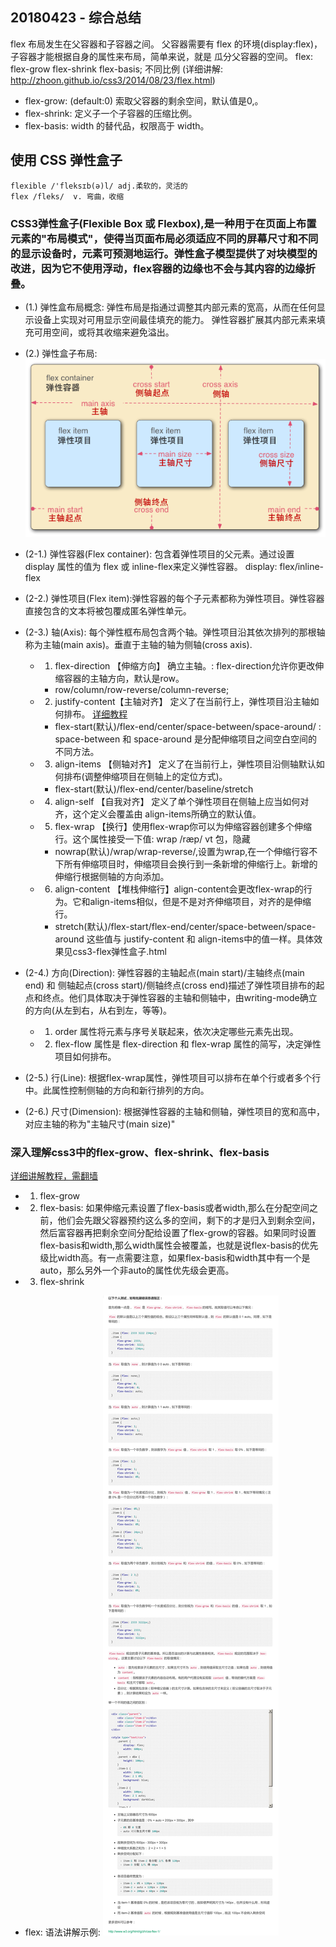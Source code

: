 ## 20180423 - 综合总结
  flex 布局发生在父容器和子容器之间。 父容器需要有 flex 的环境(display:flex)，子容器才能根据自身的属性来布局，简单来说，就是
  瓜分父容器的空间。 
  flex: flex-grow flex-shrink flex-basis; 不同比例 (详细讲解: http://zhoon.github.io/css3/2014/08/23/flex.html)
 - flex-grow: (default:0) 索取父容器的剩余空间，默认值是0,。
 - flex-shrink: 定义子一个子容器的压缩比例。
 - flex-basis: width 的替代品，权限高于 width。





####
####
####
####
####
####



## 使用 CSS 弹性盒子

    flexible /'fleksɪb(ə)l/ adj.柔软的，灵活的
    flex /fleks/  v. 弯曲，收缩

### CSS3弹性盒子(Flexible Box 或 Flexbox),是一种用于在页面上布置元素的"布局模式"，使得当页面布局必须适应不同的屏幕尺寸和不同的显示设备时，元素可预测地运行。弹性盒子模型提供了对块模型的改进，因为它不使用浮动，flex容器的边缘也不会与其内容的边缘折叠。
- (1.) 弹性盒布局概念: 弹性布局是指通过调整其内部元素的宽高，从而在任何显示设备上实现对可用显示空间最佳填充的能力。 弹性容器扩展其内部元素来填充可用空间，或将其收缩来避免溢出。

- (2.) 弹性盒子布局: ![弹性容器描述](flexbox.png)
 + (2-1.) 弹性容器(Flex container): 包含着弹性项目的父元素。通过设置 display 属性的值为 flex 或 inline-flex来定义弹性容器。
               display: flex/inline-flex

 + (2-2.) 弹性项目(Flex item):弹性容器的每个子元素都称为弹性项目。弹性容器直接包含的文本将被包覆成匿名弹性单元。

 + (2-3.) 轴(Axis):        每个弹性框布局包含两个轴。弹性项目沿其依次排列的那根轴称为主轴(main axis)。垂直于主轴的轴为侧轴(cross axis).
 
    - 1. flex-direction 【伸缩方向】 确立主轴。: flex-direction允许你更改伸缩容器的主轴方向，默认是row。 
        + row/column/row-reverse/column-reverse; <br>
 
    - 2. justify-content【主轴对齐】 定义了在当前行上，弹性项目沿主轴如何排布。 [详细教程](http://www.w3cplus.com/blog/666.html) <br> 
        + flex-start(默认)/flex-end/center/space-between/space-around/ : space-between 和 space-around 是分配伸缩项目之间空白空间的不同方法。<br> 
                    
    - 3. align-items    【侧轴对齐】 定义了在当前行上，弹性项目沿侧轴默认如何排布(调整伸缩项目在侧轴上的定位方式)。 <br>
        + flex-start(默认)/flex-end/center/baseline/stretch   <br>
                    
    - 4. align-self     【自我对齐】 定义了单个弹性项目在侧轴上应当如何对齐，这个定义会覆盖由 align-items所确立的默认值。<br>
        
    - 5. flex-wrap      【换行】使用flex-wrap你可以为伸缩容器创建多个伸缩行。这个属性接受一下值:  wrap /ræp/ vt 包，隐藏 <br>
        + nowrap(默认)/wrap/wrap-reverse/,设置为wrap,在一个伸缩行容不下所有伸缩项目时，伸缩项目会换行到一条新增的伸缩行上。新增的伸缩行根据侧轴的方向添加。 <br>
                    
    - 6. align-content  【堆栈伸缩行】align-content会更改flex-wrap的行为。它和align-items相似，但是不是对齐伸缩项目，对齐的是伸缩行。<br>
        + stretch(默认)/flex-start/flex-end/center/space-between/space-around 这些值与 justify-content 和 align-items中的值一样。具体效果见css3-flex弹性盒子.html  <br>

 + (2-4.) 方向(Direction):  弹性容器的主轴起点(main start)/主轴终点(main end) 和 侧轴起点(cross start)/侧轴终点(cross end)描述了弹性项目排布的起点和终点。他们具体取决于弹性容器的主轴和侧轴中，由writing-mode确立的方向(从左到右，从右到左，等等)。
    - 1. order 属性将元素与序号关联起来，依次决定哪些元素先出现。
    - 2. flex-flow 属性是 flex-direction 和 flex-wrap 属性的简写，决定弹性项目如何排布。

 + (2-5.) 行(Line):         根据flex-wrap属性，弹性项目可以排布在单个行或者多个行中。此属性控制侧轴的方向和新行排列的方向。
 + (2-6.) 尺寸(Dimension):  根据弹性容器的主轴和侧轴，弹性项目的宽和高中，对应主轴的称为"主轴尺寸(main size)"
 
 
### 深入理解css3中的flex-grow、flex-shrink、flex-basis 
  [详细讲解教程，需翻墙](http://zhoon.github.io/css3/2014/08/23/flex.html)
- 1. flex-grow
- 2. flex-basis: 如果伸缩元素设置了flex-basis或者width,那么在分配空间之前，他们会先跟父容器预约这么多的空间，剩下的才是归入到剩余空间，然后富容器再把剩余空间分配给设置了flex-grow的容器。如果同时设置flex-basis和width,那么width属性会被覆盖，也就是说flex-basis的优先级比width高。有一点需要注意，如果flex-basis和width其中有一个是auto，那么另外一个非auto的属性优先级会更高。
- 3. flex-shrink
+ flex: 语法讲解示例: 
 ![flex语法详细讲解](flex-acronym.jpg)